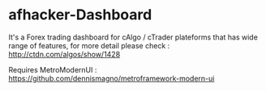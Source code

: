 # afhacker-Dashboard
It's a Forex trading dashboard for cAlgo / cTrader plateforms that has wide range of features, for more detail please check : 
http://ctdn.com/algos/show/1428

Requires
MetroModernUI : https://github.com/dennismagno/metroframework-modern-ui
